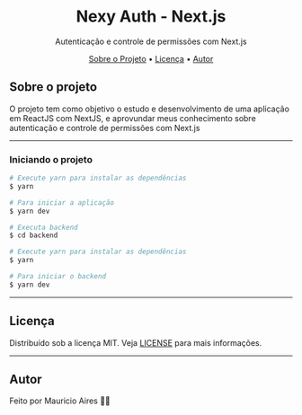 <h1 align="center">
    Nexy Auth - Next.js
</h1>
<p align="center">Autenticação e controle de permissões com Next.js</p>

<p align="center">
 <a href="#sobre-o-projeto">Sobre o Projeto</a> •
 <a href="#licença">Licença</a> •
 <a href="#autor">Autor</a>
</p>

## Sobre o projeto

O projeto tem como objetivo o estudo e desenvolvimento de uma aplicação em ReactJS com NextJS, e aprovundar meus conhecimento sobre autenticação e controle de permissões com Next.js

---

### **Iniciando o projeto**

```bash
# Execute yarn para instalar as dependências
$ yarn

# Para iniciar a aplicação
$ yarn dev

# Executa backend
$ cd backend

# Execute yarn para instalar as dependências
$ yarn

# Para iniciar o backend
$ yarn dev

```

---

## Licença

Distribuído sob a licença MIT. Veja [LICENSE](LICENSE) para mais informações.

---

## Autor

Feito por Mauricio Aires 👋🏽
